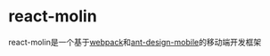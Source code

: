 # react-molin
react-molin是一个基于[webpack](https://github.com/webpack/webpack)和[ant-design-mobile](https://github.com/ant-design/ant-design-mobile)的移动端开发框架
